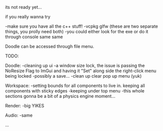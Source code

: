 its not ready yet...

if you really wanna try

-make sure you have all the c++ stuff!
-vcpkg glfw (these are two separate things, you prolly need both)
-you could either look for the exe or do it through console same same

Doodle can be accessed through file menu.

TODO:

Doodle:
-cleaning up ui
-a window size lock, the issue is passing the NoResize Flag to ImGui and having it "Set" along side the right-click menu being locked
-possibly a save...
-clean up clear pop up menu (yuk)

Workspace:
-setting bounds for all components to live in. keeping all components with sticky edges
-keeping under top menu
-this whole sections gonna be a bit of a physics engine moment...

Render:
-big YIKES

Audio:
-same

...
